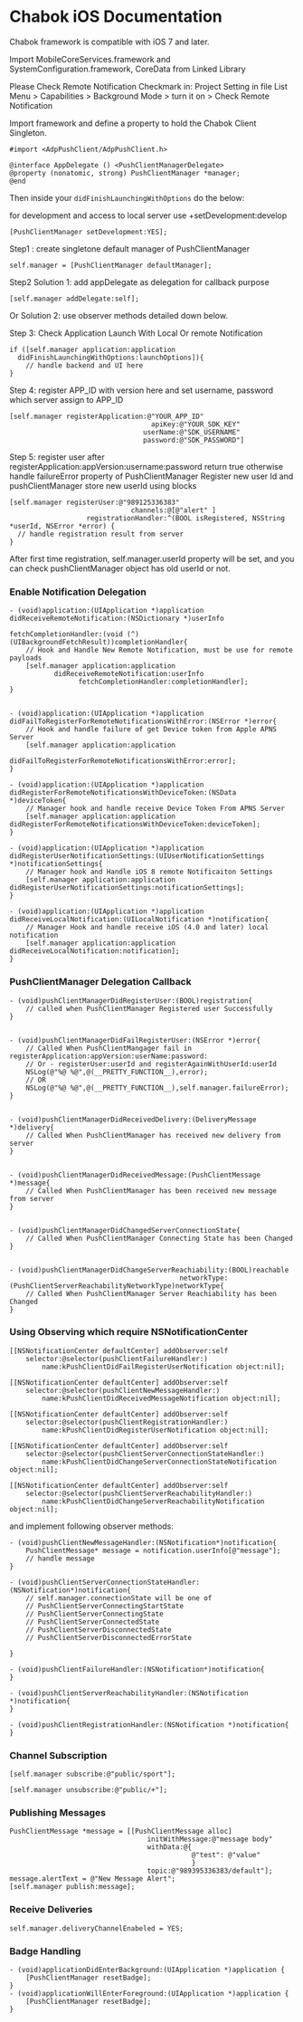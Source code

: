 # Chabok iOS Documentation

Chabok framework is compatible with iOS 7 and later.


Import MobileCoreServices.framework and SystemConfiguration.framework, CoreData from Linked Library


Please Check Remote Notification Checkmark in:
Project Setting in file List Menu > Capabilities > Background Mode > turn it on > Check Remote Notification


Import framework and define a property to hold the Chabok Client Singleton.
```obj
#import <AdpPushClient/AdpPushClient.h>

@interface AppDelegate () <PushClientManagerDelegate>
@property (nonatomic, strong) PushClientManager *manager;
@end
```

Then inside your `didFinishLaunchingWithOptions` do the below:


for development and access to local server use +setDevelopment:develop
```objc
[PushClientManager setDevelopment:YES];
```

Step1 : create singletone default manager of PushClientManager
```objc
self.manager = [PushClientManager defaultManager];
```


Step2 Solution 1: add appDelegate as delegation for callback purpose
```objc
[self.manager addDelegate:self];
```

Or Solution 2: use observer methods detailed down below.



Step 3: Check Application Launch With Local Or remote Notification
```objc
if ([self.manager application:application
  didFinishLaunchingWithOptions:launchOptions]){
    // handle backend and UI here
}
```


Step 4: register APP_ID with version here and set username, password which server assign to APP_ID
```objc
[self.manager registerApplication:@"YOUR_APP_ID"
                                   apiKey:@"YOUR_SDK_KEY"
                                 userName:@"SDK_USERNAME"
                                 password:@"SDK_PASSWORD"]
```
        
Step 5: register user after registerApplication:appVersion:username:password return true otherwise handle failureError property of PushClientManager
Register new user Id and pushClientManager store new userId using blocks
```objc
[self.manager registerUser:@"989125336383"
                              channels:@[@"alert" ]
                   registrationHandler:^(BOOL isRegistered, NSString *userId, NSError *error) {
  // handle registration result from server
}
```
After first time registration, self.manager.userId property will be set, and you can check pushClientManager object has old userId or not.





### Enable Notification Delegation
```objc
- (void)application:(UIApplication *)application didReceiveRemoteNotification:(NSDictionary *)userInfo
                                                       fetchCompletionHandler:(void (^)(UIBackgroundFetchResult))completionHandler{
    // Hook and Handle New Remote Notification, must be use for remote payloads
    [self.manager application:application
           didReceiveRemoteNotification:userInfo
                 fetchCompletionHandler:completionHandler];
}


- (void)application:(UIApplication *)application didFailToRegisterForRemoteNotificationsWithError:(NSError *)error{
    // Hook and handle failure of get Device token from Apple APNS Server
    [self.manager application:application
                  didFailToRegisterForRemoteNotificationsWithError:error];
}

- (void)application:(UIApplication *)application didRegisterForRemoteNotificationsWithDeviceToken:(NSData *)deviceToken{
    // Manager hook and handle receive Device Token From APNS Server
    [self.manager application:application didRegisterForRemoteNotificationsWithDeviceToken:deviceToken];
}

- (void)application:(UIApplication *)application didRegisterUserNotificationSettings:(UIUserNotificationSettings *)notificationSettings{
    // Manager hook and Handle iOS 8 remote Notificaiton Settings
    [self.manager application:application didRegisterUserNotificationSettings:notificationSettings];
}

- (void)application:(UIApplication *)application didReceiveLocalNotification:(UILocalNotification *)notification{
    // Manager Hook and handle receive iOS (4.0 and later) local notification
    [self.manager application:application didReceiveLocalNotification:notification];
}
```



### PushClientManager Delegation Callback


```objc
- (void)pushClientManagerDidRegisterUser:(BOOL)registration{
    // called when PushClientManager Registered user Successfully
}


- (void)pushClientManagerDidFailRegisterUser:(NSError *)error{
    // Called When PushClientMangager fail in registerApplication:appVersion:userName:password:
    // Or - registerUser:userId and registerAgainWithUserId:userId
    NSLog(@"%@ %@",@(__PRETTY_FUNCTION__),error);
    // OR
    NSLog(@"%@ %@",@(__PRETTY_FUNCTION__),self.manager.failureError);
}


- (void)pushClientManagerDidReceivedDelivery:(DeliveryMessage *)delivery{
    // Called When PushClientManager has received new delivery from server
}


- (void)pushClientManagerDidReceivedMessage:(PushClientMessage *)message{
    // Called When PushClientManager has been received new message from server
}


- (void)pushClientManagerDidChangedServerConnectionState{
    // Called When PushClientManager Connecting State has been Changed
}


- (void)pushClientManagerDidChangeServerReachiability:(BOOL)reachable
                                          networkType:(PushClientServerReachabilityNetworkType)networkType{
    // Called When PushClientManager Server Reachiability has been Changed
}

```


### Using Observing which require NSNotificationCenter

```objc
[[NSNotificationCenter defaultCenter] addObserver:self
	selector:@selector(pushClientFailureHandler:)
		name:kPushClientDidFailRegisterUserNotification object:nil];
    
[[NSNotificationCenter defaultCenter] addObserver:self
	selector:@selector(pushClientNewMessageHandler:)
    	name:kPushClientDidReceivedMessageNotification object:nil];
    
[[NSNotificationCenter defaultCenter] addObserver:self
	selector:@selector(pushClientRegistrationHandler:)
		name:kPushClientDidRegisterUserNotification object:nil];
    
[[NSNotificationCenter defaultCenter] addObserver:self
	selector:@selector(pushClientServerConnectionStateHandler:)
    	name:kPushClientDidChangeServerConnectionStateNotification object:nil];
    
[[NSNotificationCenter defaultCenter] addObserver:self
	selector:@selector(pushClientServerReachabilityHandler:)
    	name:kPushClientDidChangeServerReachabilityNotification object:nil];
```

and implement following observer methods:

```obj
- (void)pushClientNewMessageHandler:(NSNotification*)notification{
    PushClientMessage* message = notification.userInfo[@"message"];
    // handle message
}

- (void)pushClientServerConnectionStateHandler:(NSNotification*)notification{
	// self.manager.connectionState will be one of
    // PushClientServerConnectingStartState
    // PushClientServerConnectingState
    // PushClientServerConnectedState
    // PushClientServerDisconnectedState
    // PushClientServerDisconnectedErrorState

}

- (void)pushClientFailureHandler:(NSNotification*)notification{
}

- (void)pushClientServerReachabilityHandler:(NSNotification *)notification{
}

- (void)pushClientRegistrationHandler:(NSNotification *)notification{
}
```


### Channel Subscription
```objc
[self.manager subscribe:@"public/sport"];

[self.manager unsubscribe:@"public/+"];
```


### Publishing Messages

```objc
PushClientMessage *message = [[PushClientMessage alloc]
                                  initWithMessage:@"message body"
                                  withData:@{
                                             @"test": @"value"
                                             }
                                  topic:@"989395336383/default"];
message.alertText = @"New Message Alert";
[self.manager publish:message];
```



### Receive Deliveries

```objc
self.manager.deliveryChannelEnabeled = YES;
```


### Badge Handling

```objc
- (void)applicationDidEnterBackground:(UIApplication *)application {
    [PushClientManager resetBadge];
}
- (void)applicationWillEnterForeground:(UIApplication *)application {
    [PushClientManager resetBadge];
}


```